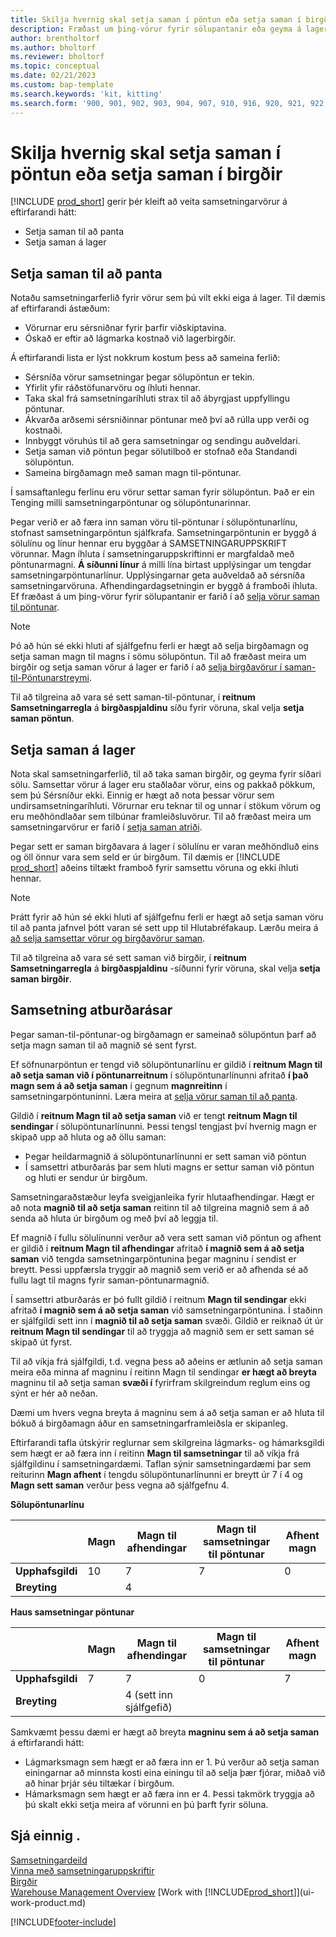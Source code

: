 ```yaml
---
title: Skilja hvernig skal setja saman í pöntun eða setja saman í birgðir
description: Fræðast um þing-vörur fyrir sölupantanir eða geyma á lager fyrir síðari sölu.
author: brentholtorf
ms.author: bholtorf
ms.reviewer: bholtorf
ms.topic: conceptual
ms.date: 02/21/2023
ms.custom: bap-template
ms.search.keywords: 'kit, kitting'
ms.search.form: '900, 901, 902, 903, 904, 907, 910, 916, 920, 921, 922, 923, 940, 941, 942, 930, 931, 932, 914, 915, 905'
---
```

# <a name="understanding-assemble-to-order-and-assemble-to-stock"></a>Skilja hvernig skal setja saman í pöntun eða setja saman í birgðir

[!INCLUDE [prod_short](includes/prod_short.md)] gerir þér kleift að veita samsetningarvörur á eftirfarandi hátt:

* Setja saman til að panta  
* Setja saman á lager  

## <a name="assemble-to-order"></a>Setja saman til að panta

Notaðu samsetningarferlið fyrir vörur sem þú vilt ekki eiga á lager. Til dæmis af eftirfarandi ástæðum:

* Vörurnar eru sérsniðnar fyrir þarfir viðskiptavina.
* Óskað er eftir að lágmarka kostnað við lagerbirgðir.

Á eftirfarandi lista er lýst nokkrum kostum þess að sameina ferlið:  

* Sérsníða vörur samsetningar þegar sölupöntun er tekin.  
* Yfirlit yfir ráðstöfunarvöru og íhluti hennar.  
* Taka skal frá samsetningaríhluti strax til að ábyrgjast uppfyllingu pöntunar.  
* Ákvarða arðsemi sérsniðinnar pöntunar með því að rúlla upp verði og kostnaði.  
* Innbyggt vöruhús til að gera samsetningar og sendingu auðveldari.  
* Setja saman við pöntun þegar sölutilboð er stofnað eða Standandi sölupöntun.  
* Sameina birgðamagn með saman magn til-pöntunar.  

Í samsaftanlegu ferlinu eru vörur settar saman fyrir sölupöntun. Það er ein Tenging milli samsetningarpöntunar og sölupöntunarinnar.  

Þegar verið er að færa inn saman vöru til-pöntunar í sölupöntunarlínu, stofnast samsetningarpöntun sjálfkrafa. Samsetningarpöntunin er byggð á sölulínu og línur hennar eru byggðar á SAMSETNINGARUPPSKRIFT vörunnar. Magn íhluta í samsetningaruppskriftinni er margfaldað með pöntunarmagni.  **Á síðunni línur**  á milli lína birtast upplýsingar um tengdar samsetningarpöntunarlínur. Upplýsingarnar geta auðveldað að sérsníða samsetningarvöruna. Afhendingardagsetningin er byggð á framboði íhluta. Ef fræðast á um þing-vörur fyrir sölupantanir er farið í að  [selja vörur saman til pöntunar](assembly-how-to-sell-items-assembled-to-order.md).  

> [!NOTE]  
> Þó að hún sé ekki hluti af sjálfgefnu ferli er hægt að selja birgðamagn og setja saman magn til magns í sömu sölupöntun. Til að fræðast meira um birgðir og setja saman vörur á lager er farið í að  [selja birgðavörur í saman-til-Pöntunarstreymi](assembly-how-to-sell-inventory-items-in-assemble-to-order-flows.md).  

Til að tilgreina að vara sé sett saman-til-pöntunar, í  **reitnum Samsetningarregla**  á  **birgðaspjaldinu**  síðu fyrir vöruna, skal velja  **setja saman pöntun**.  

## <a name="assemble-to-stock"></a>Setja saman á lager

Nota skal samsetningarferlið, til að taka saman birgðir, og geyma fyrir síðari sölu. Samsettar vörur á lager eru staðlaðar vörur, eins og pakkað pökkum, sem þú Sérsníður ekki. Einnig er hægt að nota þessar vörur sem undirsamsetningaríhluti. Vörurnar eru teknar til og unnar í stökum vörum og eru meðhöndlaðar sem tilbúnar framleiðsluvörur. Til að fræðast meira um samsetningarvörur er farið í  [setja saman atriði](assembly-how-to-assemble-items.md).  

Þegar sett er saman birgðavara á lager í sölulínu er varan meðhöndluð eins og öll önnur vara sem seld er úr birgðum. Til dæmis er  [!INCLUDE [prod_short](includes/prod_short.md)]  aðeins tiltækt framboð fyrir samsettu vöruna og ekki íhluti hennar.  

> [!NOTE]  
> Þrátt fyrir að hún sé ekki hluti af sjálfgefnu ferli er hægt að setja saman vöru til að panta jafnvel þótt varan sé sett upp til Hlutabréfakaup. Lærðu meira á  [að selja samsettar vörur og birgðavörur saman](assembly-how-to-sell-assemble-to-order-items-and-inventory-items-together.md).  

Til að tilgreina að vara sé sett saman við birgðir, í  **reitnum Samsetningarregla**  á  **birgðaspjaldinu**  -síðunni fyrir vöruna, skal velja  **setja saman birgðir**.  

## <a name="combination-scenarios"></a>Samsetning atburðarásar

Þegar saman-til-pöntunar-og birgðamagn er sameinað sölupöntun þarf að setja magn saman til að magnið sé sent fyrst.  

Ef söfnunarpöntun er tengd við sölupöntunarlínu er gildið í  **reitnum Magn til að setja saman við í pöntunarreitnum**  í sölupöntunarlínunni afritað  **í það magn sem á að setja saman**  í gegnum  **magnreitinn**  í samsetningarpöntuninni. Læra meira at  [selja vörur saman til að panta](assembly-how-to-sell-items-assembled-to-order.md).  

Gildið í  **reitnum Magn til að setja saman**  við er tengt  **reitnum Magn til sendingar**  í sölupöntunarlínunni. Þessi tengsl tengjast því hvernig magn er skipað upp að hluta og að öllu saman:

* Þegar heildarmagnið á sölupöntunarlínunni er sett saman við pöntun
* Í samsettri atburðarás þar sem hluti magns er settur saman við pöntun og hluti er sendur úr birgðum.

Samsetningaraðstæður leyfa sveigjanleika fyrir hlutaafhendingar. Hægt er að nota  **magnið til að setja saman**  reitinn til að tilgreina magnið sem á að senda að hluta úr birgðum og með því að leggja til.  

Ef magnið í fullu sölulínunni verður að vera sett saman við pöntun og afhent er gildið í  **reitnum Magn til afhendingar**  afritað  **í magnið sem á að setja saman**  við tengda samsetningarpöntunina þegar magninu í sendist er breytt. Þessi uppfærsla tryggir að magnið sem verið er að afhenda sé að fullu lagt til magns fyrir saman-pöntunarmagnið.  

Í samsettri atburðarás er þó fullt gildið í reitnum  **Magn til sendingar**  ekki afritað  **í magnið sem á að setja saman**  við samsetningarpöntunina. Í staðinn er sjálfgildi sett inn í  **magnið til að setja saman**  svæði. Gildið er reiknað út úr  **reitnum Magn til sendingar**  til að tryggja að magnið sem er sett saman sé skipað út fyrst.

Til að víkja frá sjálfgildi, t.d. vegna þess að aðeins er ætlunin að setja saman meira eða minna af magninu í reitinn Magn til sendingar  **er hægt að breyta**  magninu til að setja saman  **svæði í**  fyrirfram skilgreindum reglum eins og sýnt er hér að neðan.  

Dæmi um hvers vegna breyta á magninu sem á að setja saman er að hluta til bókuð á birgðamagn áður en samsetningarframleiðsla er skipanleg.  

Eftirfarandi tafla útskýrir reglurnar sem skilgreina lágmarks- og hámarksgildi sem hægt er að færa inn í reitinn **Magn til samsetningar** til að víkja frá sjálfgildinu í samsetningardæmi. Taflan sýnir samsetningardæmi þar sem reiturinn **Magn afhent** í tengdu sölupöntunarlínunni er breytt úr 7 í 4 og **Magn sett saman** verður þess vegna að sjálfgefnu 4.  

**Sölupöntunarlínu**

|                | **Magn** | **Magn til afhendingar** | **Magn til samsetningar til pöntunar** | **Afhent magn** |
|----------------|--------------|------------------|-------------------------------|----------------------|
|**Upphafsgildi**| 10          | 7                | 7                             | 0                    |
|**Breyting**      |              | 4                |                               |                      |

**Haus samsetningar pöntunar**

|                | **Magn** | **Magn til afhendingar** | **Magn til samsetningar til pöntunar** | **Afhent magn** |
|----------------|--------------|------------------|-------------------------------|----------------------|
|**Upphafsgildi**| 7           | 7                | 0                             | 7                    |
|**Breyting**      |              | 4 (sett inn sjálfgefið)|                         |                      |

Samkvæmt þessu dæmi er hægt að breyta  **magninu sem á að setja saman**  á eftirfarandi hátt:  

* Lágmarksmagn sem hægt er að færa inn er 1. Þú verður að setja saman einingarnar að minnsta kosti eina einingu til að selja þær fjórar, miðað við að hinar þrjár séu tiltækar í birgðum.  
* Hámarksmagn sem hægt er að færa inn er 4. Þessi takmörk tryggja að þú skalt ekki setja meira af vörunni en þú þarft fyrir söluna.  

## <a name="see-also"></a>Sjá einnig .

[Samsetningardeild](assembly-assemble-items.md)  
[Vinna með samsetningaruppskriftir](assembly-how-work-assembly-boms.md)  
[Birgðir](inventory-manage-inventory.md)  
[Warehouse Management Overview](design-details-warehouse-management.md)
[Work with [!INCLUDE[prod_short](includes/prod_short.md)]](ui-work-product.md)

[!INCLUDE[footer-include](includes/footer-banner.md)]
